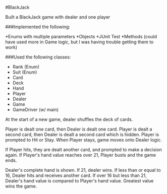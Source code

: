 #BlackJack

Built a BlackJack game with dealer and one player

###Implemented the following:

*Enums with multiple parameters
*Objects
*JUnit Test
*Methods (could have used more in Game logic, but I was having trouble getting them to work)

###Used the following classes:

- Rank (Enum)
- Suit (Enum)
- Card
- Deck 
- Hand
- Player
- Dealer
- Game
- GameDriver (w/ main)

At the start of a new game, dealer shuffles the deck of cards.

Player is dealt one card, then Dealer is dealt one card.
Player is dealt a second card, then Dealer is dealt a second card which is hidden.
Player is prompted to Hit or Stay. When Player stays, game moves onto Dealer logic.

If Player hits, they are dealt another card, and prompted to make a decision again.
If Player's hand value reaches over 21, Player busts and the game ends.

Dealer's complete hand is shown. If 21, dealer wins.
If less than or equal to 16, Dealer hits and receives another card. 
If over 16 but less than 21, Dealer's hand value is compared to Player's hand value.
Greatest value wins the game. 



